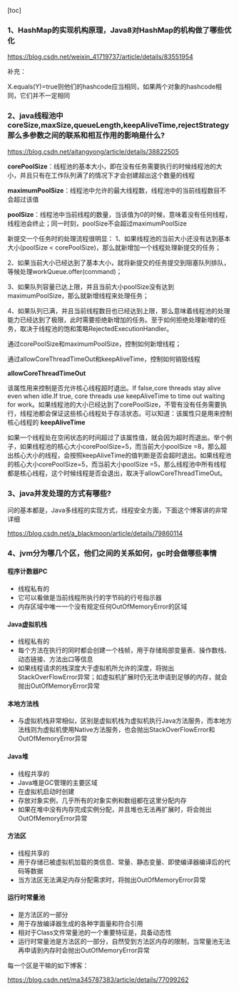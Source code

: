 [toc]

### 1、HashMap的实现机构原理，Java8对HashMap的机构做了哪些优化

https://blog.csdn.net/weixin_41719737/article/details/83551954

补充：

​	X.equals(Y)=true则他们的hashcode应当相同，如果两个对象的hashcode相同，它们并不一定相同

### 2、java线程池中coreSize,maxSize,queueLength,keepAliveTime,rejectStrategy那么多参数之间的联系和相互作用的影响是什么?

https://blog.csdn.net/aitangyong/article/details/38822505

**corePoolSize**：线程池的基本大小，即在没有任务需要执行的时候线程池的大小，并且只有在工作队列满了的情况下才会创建超出这个数量的线程

**maximumPoolSize**：线程池中允许的最大线程数，线程池中的当前线程数目不会超过该值

**poolSize**：线程池中当前线程的数量，当该值为0的时候，意味着没有任何线程，线程池会终止；同一时刻，poolSize不会超过maximumPoolSize

新提交一个任务时的处理流程很明显：
1、如果线程池的当前大小还没有达到基本大小(poolSize < corePoolSize)，那么就新增加一个线程处理新提交的任务；

2、如果当前大小已经达到了基本大小，就将新提交的任务提交到阻塞队列排队，等候处理workQueue.offer(command)；

3、如果队列容量已达上限，并且当前大小poolSize没有达到maximumPoolSize，那么就新增线程来处理任务；

4、如果队列已满，并且当前线程数目也已经达到上限，那么意味着线程池的处理能力已经达到了极限，此时需要拒绝新增加的任务。至于如何拒绝处理新增的任务，取决于线程池的饱和策略RejectedExecutionHandler。

通过corePoolSize和maximumPoolSize，控制如何新增线程；

通过allowCoreThreadTimeOut和keepAliveTime，控制如何销毁线程

**allowCoreThreadTimeOut**

该属性用来控制是否允许核心线程超时退出。If false,core threads stay alive even when idle.If true, core threads use keepAliveTime to time out waiting for work。如果线程池的大小已经达到了corePoolSize，不管有没有任务需要执行，线程池都会保证这些核心线程处于存活状态。可以知道：该属性只是用来控制核心线程的
**keepAliveTime**

如果一个线程处在空闲状态的时间超过了该属性值，就会因为超时而退出。举个例子，如果线程池的核心大小corePoolSize=5，而当前大小poolSize =8，那么超出核心大小的线程，会按照keepAliveTime的值判断是否会超时退出。如果线程池的核心大小corePoolSize=5，而当前大小poolSize =5，那么线程池中所有线程都是核心线程，这个时候线程是否会退出，取决于allowCoreThreadTimeOut。

### 3、java并发处理的方式有哪些?

问的基本都是，Java多线程的实现方式，线程安全方面，下面这个博客讲的非常详细

https://blog.csdn.net/a_blackmoon/article/details/79860114

### 4、jvm分为哪几个区，他们之间的关系如何，gc时会做哪些事情

#### 程序计数器PC

* 线程私有的
* 它可以看做是当前线程所执行的字节码的行号指示器
* 内存区域中唯一一个没有规定任何OutOfMemoryError的区域

#### Java虚拟机栈

* 线程私有的
* 每个方法在执行的同时都会创建一个栈帧，用于存储局部变量表、操作数栈、动态链接、方法出口等信息
* 如果线程请求的栈深度大于虚拟机所允许的深度，将抛出StackOverFlowError异常；如虚拟机扩展时仍无法申请到足够的内存，就会抛出OutOfMemoryError异常

#### 本地方法栈

* 与虚拟机栈非常相似，区别是虚拟机栈为虚拟机执行Java方法服务，而本地方法栈则为虚拟机使用Native方法服务，也会抛出StackOverFlowError和OutOfMemoryError异常

#### Java堆

* 线程共享的
* Java堆是GC管理的主要区域
* 在虚拟机启动时创建
* 存放对象实例，几乎所有的对象实例和数组都在这里分配内存
* 如果在堆中没有内存完成实例分配，并且堆也无法再扩展时，将会抛出OutOfMemoryError异常

#### 方法区

* 线程共享的
* 用于存储已被虚拟机加载的类信息、常量、静态变量、即使编译器编译后的代码等数据
* 当方法区无法满足内存分配需求时，将抛出OutOfMemoryError异常

#### 运行时常量池

* 是方法区的一部分
* 用于存放编译器生成的各种字面量和符合引用
* 相对于Class文件常量池的一个重要特征是，具备动态性
* 运行时常量池是方法区的一部分，自然受到方法区内存的限制，当常量池无法再申请到内存时会抛出OutOfMemoryError异常

每一个区是干嘛的如下博客：

https://blog.csdn.net/ma345787383/article/details/77099262